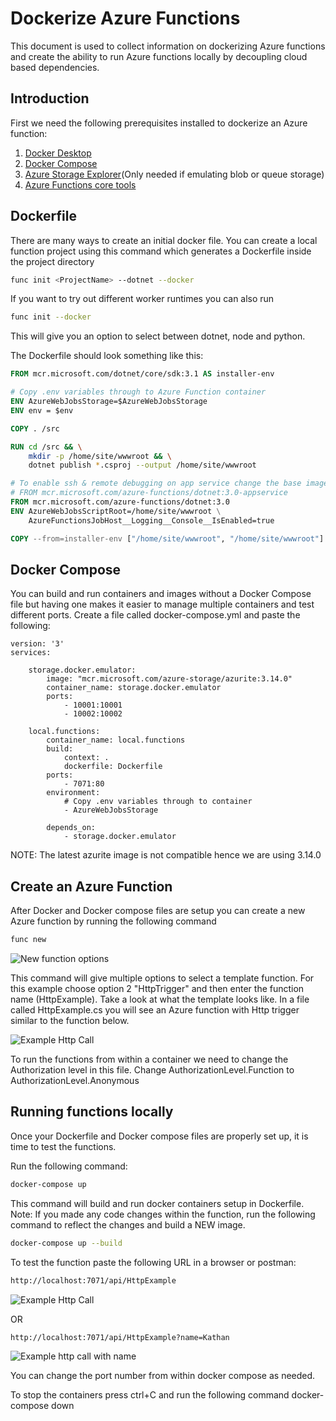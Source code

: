 # Dockerize Azure Functions

This document is used to collect information on dockerizing Azure functions and create the ability to run Azure functions locally by decoupling cloud based dependencies.

## Introduction

First we need the following prerequisites installed to dockerize an Azure function:

1. [Docker Desktop](https://docs.docker.com/get-docker/)
2. [Docker Compose](https://docs.docker.com/compose/install/)
3. [Azure Storage Explorer](https://docs.microsoft.com/en-us/azure/vs-azure-tools-storage-manage-with-storage-explorer?tabs=windows)(Only needed if emulating blob or queue storage)
4. [Azure Functions core tools](https://github.com/Azure/azure-functions-core-tools)

## Dockerfile

There are many ways to create an initial docker file. You can create a local function project using this command which generates a Dockerfile inside the project directory

```sh 
func init <ProjectName> --dotnet --docker
```

If you want to try out different worker runtimes you can also run 
```sh
func init --docker
```
This will give you an option to select between dotnet, node and python.

The Dockerfile should look something like this:
```Dockerfile
FROM mcr.microsoft.com/dotnet/core/sdk:3.1 AS installer-env

# Copy .env variables through to Azure Function container
ENV AzureWebJobsStorage=$AzureWebJobsStorage
ENV env = $env

COPY . /src

RUN cd /src && \
    mkdir -p /home/site/wwwroot && \
    dotnet publish *.csproj --output /home/site/wwwroot

# To enable ssh & remote debugging on app service change the base image to the one below
# FROM mcr.microsoft.com/azure-functions/dotnet:3.0-appservice
FROM mcr.microsoft.com/azure-functions/dotnet:3.0
ENV AzureWebJobsScriptRoot=/home/site/wwwroot \
    AzureFunctionsJobHost__Logging__Console__IsEnabled=true

COPY --from=installer-env ["/home/site/wwwroot", "/home/site/wwwroot"]
```

## Docker Compose

You can build and run containers and images without a Docker Compose file but having one makes it easier to manage multiple containers and test different ports. Create a file called docker-compose.yml and paste the following:

```docker-compose
version: '3'
services:

    storage.docker.emulator:
        image: "mcr.microsoft.com/azure-storage/azurite:3.14.0"
        container_name: storage.docker.emulator
        ports:
            - 10001:10001
            - 10002:10002

    local.functions:
        container_name: local.functions
        build:
            context: .
            dockerfile: Dockerfile
        ports:
            - 7071:80
        environment:
            # Copy .env variables through to container
            - AzureWebJobsStorage

        depends_on:
            - storage.docker.emulator
```
NOTE: The latest azurite image is not compatible hence we are using 3.14.0

## Create an Azure Function

After Docker and Docker compose files are setup you can create a new Azure function by running the following command
```sh
func new
```
![New function options](funcNew.PNG)

This command will give multiple options to select a template function. For this example choose option 2 "HttpTrigger" and then enter the function name (HttpExample). Take a look at what the template looks like. In a file called HttpExample.cs you will see an Azure function with Http trigger similar to the function below.

![Example Http Call](FuncEg.PNG)

To run the functions from within a container we need to change the Authorization level in this file. Change AuthorizationLevel.Function to AuthorizationLevel.Anonymous

## Running functions locally

Once your Dockerfile and Docker compose files are properly set up, it is time to test the functions.

Run the following command:
```sh
docker-compose up
```

This command will build and run docker containers setup in Dockerfile.
Note: If you made any code changes within the function, run the following command to reflect the changes and build a NEW image. 

```sh
docker-compose up --build
```

To test the function paste the following URL in a browser or postman: 

```sh
http://localhost:7071/api/HttpExample
```

![Example Http Call](eg.PNG)

OR

```sh
http://localhost:7071/api/HttpExample?name=Kathan
```
![Example http call with name](name.PNG)

You can change the port number from within docker compose as needed.

To stop the containers press ctrl+C and run the following command
docker-compose down




